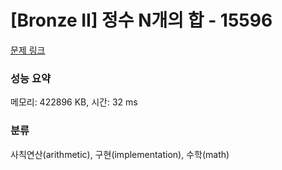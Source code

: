 # [Bronze II] 정수 N개의 합 - 15596 

[문제 링크](https://www.acmicpc.net/problem/15596) 

### 성능 요약

메모리: 422896 KB, 시간: 32 ms

### 분류

사칙연산(arithmetic), 구현(implementation), 수학(math)

